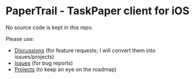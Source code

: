 # PaperTrail - TaskPaper client for iOS

No source code is kept in this repo.

Please use:
- [Discussions](https://github.com/gingerbeardman/papertrail/discussions) (for feature requests; I will convert them into issues/projects)
- [Issues](https://github.com/gingerbeardman/papertrail/issues) (for bug reports)
- [Projects](https://github.com/gingerbeardman/papertrail/projects) (to keep an eye on the roadmap)
